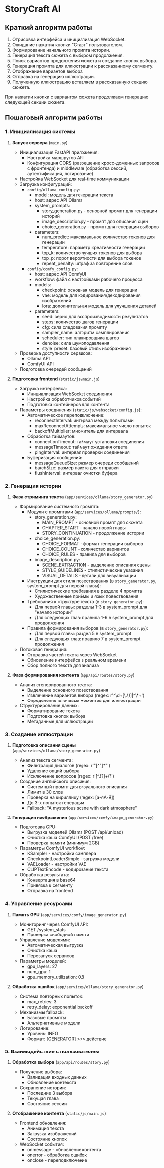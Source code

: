 # StoryCraft AI

## Краткий алгоритм работы

1. Отрисовка интерфейса и инициализация WebSocket.
2. Ожидание нажатия кнопки "Старт" пользователем.
3. Формирование начального промпта истории.
4. Генерация текста сюжета с выбором продолжения.
5. Поиск вариантов продолжения сюжета и создание кнопок выбора.
6. Генерация промпта для иллюстрации к рассказанному сегменту.
7. Отображение вариантов выбора.
8. Отправка на генерацию иллюстрации.
9. Полученную иллюстрацию вставляем в рассказанную секцию сюжета.

При нажатии кнопки с вариантом сюжета продолжаем генерацию следующей секции сюжета.

## Пошаговый алгоритм работы

### 1. Инициализация системы
1. **Запуск сервера** (`main.py`)
   - Инициализация FastAPI приложения:
     * Настройка маршрутов API
     * Конфигурация CORS (разрешение кросс-доменных запросов с фронтенда) и middleware (обработка сессий, аутентификация, логирование)
   - Настройка WebSocket для real-time коммуникации
   - Загрузка конфигураций:
     * `config/ollama_config.py`:
       - model: модель для генерации текста
       - host: адрес API Ollama
       - system_prompts:
         + story_generation.py - основной промпт для генерации историй
         + image_description.py - промпт для описания сцен
         + choice_generation.py - промпт для генерации выборов
       - parameters:
         + num_predict: максимальное количество токенов для генерации
         + temperature: параметр креативности генерации
         + top_k: количество лучших токенов для выбора
         + top_p: порог вероятности для выбора токенов
         + repeat_penalty: штраф за повторение слов
     * `config/comfy_config.py`:
       - host: адрес API ComfyUI
       - workflow: файл с настройками рабочего процесса
       - models:
         + checkpoint: основная модель для генерации
         + vae: модель для кодирования/декодирования изображений
         + lora: дополнительная модель для улучшения деталей
       - parameters:
         + seed: зерно для воспроизводимости результатов
         + steps: количество шагов генерации
         + cfg: сила следования промпту
         + sampler_name: алгоритм сэмплирования
         + scheduler: тип планировщика шагов
         + denoise: сила шумоподавления
         + style_preset: базовый стиль изображения
   - Проверка доступности сервисов:
     * Ollama API
     * ComfyUI API
   - Подготовка очередей сообщений

2. **Подготовка frontend** (`static/js/main.js`)
   - Загрузка интерфейса:
     * Инициализация WebSocket соединения
     * Настройка обработчиков событий
     * Подготовка контейнеров для контента
   - Параметры соединения (`static/js/websocket/config.js`):
     * Автоматическое переподключение:
       - reconnectInterval: интервал между попытками
       - maxReconnectAttempts: максимальное число попыток
       - backoffMultiplier: множитель для интервала
     * Обработка таймаутов:
       - connectionTimeout: таймаут установки соединения
       - messageTimeout: таймаут ожидания ответа
       - pingInterval: интервал проверки соединения
     * Буферизация сообщений:
       - messageQueueSize: размер очереди сообщений
       - batchSize: размер пакета для отправки
       - flushInterval: интервал очистки буфера

### 2. Генерация истории
1. **Фаза стриминга текста** (`app/services/ollama/story_generator.py`)
   - Формирование системного промпта:
     * Модули с промптами (`app/services/ollama/prompts/`):
       + story_generation.py:
         - MAIN_PROMPT - основной промпт для сюжета
         - CHAPTER_START - начало новой главы
         - STORY_CONTINUATION - продолжение истории
       + choice_generation.py:
         - CHOICE_FORMAT - формат генерации выборов
         - CHOICE_COUNT - количество вариантов
         - CHOICE_RULES - правила для выборов
       + image_description.py:
         - SCENE_EXTRACTION - выделение описания сцены
         - STYLE_GUIDELINES - стилистические указания
         - VISUAL_DETAILS - детали для визуализации
     * Инструкции для стиля повествования (в `story_generator.py`, system_prompt для первой главы):
       - Стилистические требования в разделе 4 промпта
       - Художественные приёмы и язык повествования
     * Требования к структуре текста (в `story_generator.py`):
       - Для первой главы: разделы 1-3 в system_prompt для "начало истории"
       - Для следующих глав: правила 1-6 в system_prompt для продолжения
     * Правила формирования выборов (в `story_generator.py`):
       - Для первой главы: раздел 5 в system_prompt
       - Для следующих глав: правило 7 в system_prompt продолжения
   - Потоковая генерация:
     * Отправка частей текста через WebSocket
     * Обновление интерфейса в реальном времени
     * Сбор полного текста для анализа

2. **Фаза формирования контента** (`app/api/routes/story.py`)
   - Анализ сгенерированного текста:
     * Выделение основного повествования
     * Извлечение вариантов выбора (regex: r'^\\d+[\\.\\)]|^\\*+')
     * Определение ключевых моментов для иллюстрации
   - Структурирование данных:
     * Форматирование текста
     * Подготовка кнопок выбора
     * Метаданные для иллюстрации

### 3. Создание иллюстрации
1. **Подготовка описания сцены** (`app/services/ollama/story_generator.py`)
   - Анализ текста сегмента:
     * Фильтрация диалогов (regex: r'"[^"]*"')
     * Удаление опций выбора
     * Исключение вопросов (regex: r'[^.!?]+\\?')
   - Создание английского описания:
     * Системный промпт для визуального описания
     * Лимит в 30 слов
     * Проверка на кириллицу (regex: [а-яА-Я])
     * До 3-х попыток генерации
     * Fallback: "A mysterious scene with dark atmosphere"

2. **Генерация изображения** (`app/services/comfy/image_generator.py`)
   - Подготовка GPU:
     * Выгрузка моделей Ollama (POST /api/unload)
     * Очистка кэша ComfyUI (POST /free)
     * Проверка памяти (минимум 2GB)
   - Параметры ComfyUI workflow:
     * KSampler - настройки сэмплера
     * CheckpointLoaderSimple - загрузка модели
     * VAELoader - настройки VAE
     * CLIPTextEncode - кодирование текста
   - Обработка результата:
     * Конвертация в base64
     * Привязка к сегменту
     * Отправка на frontend

### 4. Управление ресурсами
1. **Память GPU** (`app/services/comfy/image_generator.py`)
   - Мониторинг через ComfyUI API:
     * GET /system_stats
     * Проверка свободной памяти
   - Управление моделями:
     * Автоматическая выгрузка
     * Очистка кэша
     * Перезапуск сервисов
   - Параметры моделей:
     * gpu_layers: 27
     * num_gpu: 1
     * gpu_memory_utilization: 0.8

2. **Обработка ошибок** (`app/services/ollama/story_generator.py`)
   - Система повторных попыток:
     * max_retries: 3
     * retry_delay: exponential backoff
   - Механизмы fallback:
     * Базовые промпты
     * Альтернативные модели
   - Логирование:
     * Уровень: INFO
     * Формат: [GENERATOR] >>> действие

### 5. Взаимодействие с пользователем
1. **Обработка выбора** (`app/api/routes/story.py`)
   - Получение выбора:
     * Валидация входных данных
     * Обновление контекста
   - Сохранение истории:
     * Последние 3 выбора
     * Текущая глава
     * Состояние сессии

2. **Отображение контента** (`static/js/main.js`)
   - Frontend обновления:
     * Анимация текста
     * Загрузка изображений
     * Состояние кнопок
   - WebSocket события:
     * onmessage - обновление контента
     * onerror - обработка ошибок
     * onclose - переподключение
